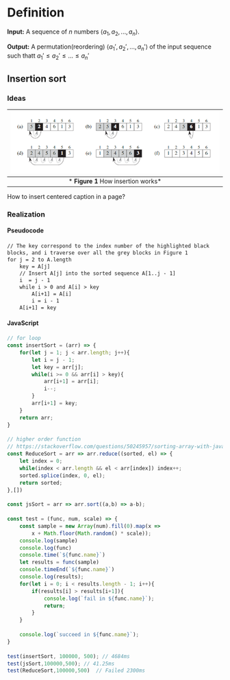 # Definition
**Input:** A sequence of $n$ numbers $\langle a_1, a_2, ..., a_n \rangle$.

**Output:** A permutation(reordering) $\langle {a_1}', {a_2}', ..., {a_n}' \rangle$ of the input sequence such thatt ${a_1}' \leq {a_2}' \leq ... \leq {a_n}'$

## Insertion sort
### Ideas
| ![How insertion sort works](../../assets/insertion-sort.PNG) |
| :--: |
|* **Figure 1** How insertion works*|
How to insert centered caption in a page?
### Realization
#### Pseudocode
```
// The key correspond to the index number of the highlighted black blocks, and i traverse over all the grey blocks in Figure 1
for j = 2 to A.length
    key = A[j]
    // Insert A[j] into the sorted sequence A[1..j - 1]
    i  = j - 1
    while i > 0 and A[i] > key
        A[i+1] = A[i]
        i = i - 1
    A[i+1] = key
```
#### JavaScript
```javascript
// for loop
const insertSort = (arr) => {
    for(let j = 1; j < arr.length; j++){
        let i = j - 1;
        let key = arr[j];
        while(i >= 0 && arr[i] > key){
            arr[i+1] = arr[i];
            i--;
        } 
        arr[i+1] = key;
    }
    return arr;
}

// higher order function
// https://stackoverflow.com/questions/50245957/sorting-array-with-javascript-reduce-function
const ReduceSort = arr => arr.reduce((sorted, el) => {
    let index = 0;
    while(index < arr.length && el < arr[index]) index++;
    sorted.splice(index, 0, el);
    return sorted;
},[])

const jsSort = arr => arr.sort((a,b) => a-b);

const test = (func, num, scale) => {
    const sample = new Array(num).fill(0).map(x => 
        x + Math.floor(Math.random() * scale));    
    console.log(sample)
    console.log(func)
    console.time(`${func.name}`)
    let results = func(sample)
    console.timeEnd(`${func.name}`)
    console.log(results);
    for(let i = 0; i < results.length - 1; i++){
        if(results[i] > results[i+1]){
            console.log(`fail in ${func.name}`);
            return;
        }
    }

    console.log(`succeed in ${func.name}`);
}

test(insertSort, 100000, 500); // 4684ms
test(jsSort,100000,500); // 41.25ms
test(ReduceSort,100000,500)  // Failed 2300ms
```
